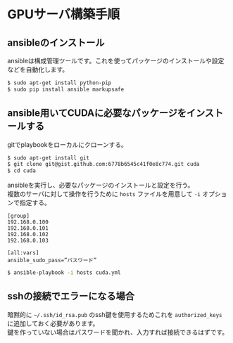 # GPUサーバ構築手順 #

## ansibleのインストール ##
ansibleは構成管理ツールです。これを使ってパッケージのインストールや設定などを自動化します。

```sh
$ sudo apt-get install python-pip
$ sudo pip install ansible markupsafe
```

## ansible用いてCUDAに必要なパッケージをインストールする ##

gitでplaybookをローカルにクローンする。

```sh
$ sudo apt-get install git
$ git clone git@gist.github.com:6778b6545c41f0e8c774.git cuda
$ cd cuda
```
ansibleを実行し、必要なパッケージのインストールと設定を行う。  
複数のサーバに対して操作を行うために `hosts` ファイルを用意して `-i` オプションで指定する。

```
[group]
192.168.0.100
192.168.0.101
192.168.0.102
192.168.0.103

[all:vars]
ansible_sudo_pass=”パスワード”
```

```sh
$ ansible-playbook -i hosts cuda.yml
```

## sshの接続でエラーになる場合 ##
暗黙的に `~/.ssh/id_rsa.pub` のssh鍵を使用するためこれを `authorized_keys` に追加しておく必要があります。  
鍵を作っていない場合はパスワードを聞かれ、入力すれば接続できるはずです。


